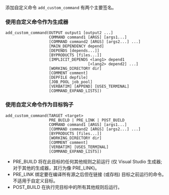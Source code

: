 添加自定义命令
`add_custom_command` 有两个主要签名。
### 使用自定义命令作为生成器
```
add_custom_command(OUTPUT output1 [output2 ...]
                   COMMAND command1 [ARGS] [args1...]
                   [COMMAND command2 [ARGS] [args2...] ...]
                   [MAIN_DEPENDENCY depend]
                   [DEPENDS [depends...]]
                   [BYPRODUCTS [files...]]
                   [IMPLICIT_DEPENDS <lang1> depend1
                                    [<lang2> depend2] ...]
                   [WORKING_DIRECTORY dir]
                   [COMMENT comment]
                   [DEPFILE depfile]
                   [JOB_POOL job_pool]
                   [VERBATIM] [APPEND] [USES_TERMINAL]
                   [COMMAND_EXPAND_LISTS])
```

### 使用自定义命令作为目标钩子
```
add_custom_command(TARGET <target>
                   PRE_BUILD | PRE_LINK | POST_BUILD
                   COMMAND command1 [ARGS] [args1...]
                   [COMMAND command2 [ARGS] [args2...] ...]
                   [BYPRODUCTS [files...]]
                   [WORKING_DIRECTORY dir]
                   [COMMENT comment]
                   [VERBATIM] [USES_TERMINAL]
                   [COMMAND_EXPAND_LISTS])
```
- PRE_BUILD 将在此目标的任何其他规则之前运行 (仅 Visual Studio 生成器; 对于其他的生成器，其行为像 PRE_LINK)。
- PRE_LINK 绑定要在编译所有源之后但在链接 (或存档) 目标之前运行的命令。不适用于自定义目标。
- POST_BUILD 在执行完目标中的所有其他规则后运​​行。